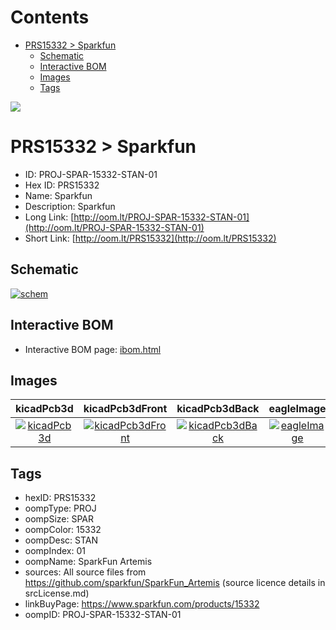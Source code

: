



Contents
========

* [PRS15332 > Sparkfun](#prs15332--sparkfun)
	* [Schematic](#schematic)
	* [Interactive BOM](#interactive-bom)
	* [Images](#images)
	* [Tags](#tags)
  
![][im]
# PRS15332 > Sparkfun

- ID: PROJ-SPAR-15332-STAN-01
- Hex ID: PRS15332
- Name: Sparkfun
- Description: Sparkfun
- Long Link: [http://oom.lt/PROJ-SPAR-15332-STAN-01](http://oom.lt/PROJ-SPAR-15332-STAN-01)
- Short Link: [http://oom.lt/PRS15332](http://oom.lt/PRS15332)

## Schematic
  
[![schem](eagleSchemImage.png)](eagleSchemImage.png)
## Interactive BOM

- Interactive BOM page: [ibom.html](https://htmlpreview.github.io/?https://github.com/oomlout/oomlout_OOMP_projects/blob/main/PROJ-SPAR-15332-STAN-01/kicad/bom/ibom.html)

## Images
  
  

|kicadPcb3d|kicadPcb3dFront|kicadPcb3dBack|eagleImage|eagleSchemImage|
| :---: | :---: | :---: | :---: | :---: |
|[![kicadPcb3d](kicadPcb3d_140.png)](kicadPcb3d.png)|[![kicadPcb3dFront](kicadPcb3dFront_140.png)](kicadPcb3dFront.png)|[![kicadPcb3dBack](kicadPcb3dBack_140.png)](kicadPcb3dBack.png)|[![eagleImage](eagleImage_140.png)](eagleImage.png)|[![eagleSchemImage](eagleSchemImage_140.png)](eagleSchemImage.png)|

## Tags

- hexID: PRS15332
- oompType: PROJ
- oompSize: SPAR
- oompColor: 15332
- oompDesc: STAN
- oompIndex: 01
- oompName: SparkFun Artemis
- sources: All source files from https://github.com/sparkfun/SparkFun_Artemis (source licence details in srcLicense.md)
- linkBuyPage: https://www.sparkfun.com/products/15332
- oompID: PROJ-SPAR-15332-STAN-01



[im]: kicadPcb3d_450.png
